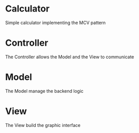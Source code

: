 # Calculator
Simple calculator implementing the MCV pattern

# Controller
The Controller allows the Model and the View to communicate

# Model
The Model manage the backend logic

# View
The View build the graphic interface

